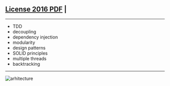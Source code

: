 ## [License 2016 PDF](https://ipfs.io/ipfs/QmQNhgeMsNb8qh8QmAMuTd2KPTq4kTf9CsMxWEuQPtgvoF) | 

<hr> 

* TDD
* decoupling
* dependency injection
* modularity
* design patterns
* SOLID principles
* multiple threads
* backtracking

<hr>

![arhitecture](https://ipfs.io/ipfs/QmNNVyFq1vcEATa35DN1zVyeYLwtZFCALqZNueLeToLZvV)


